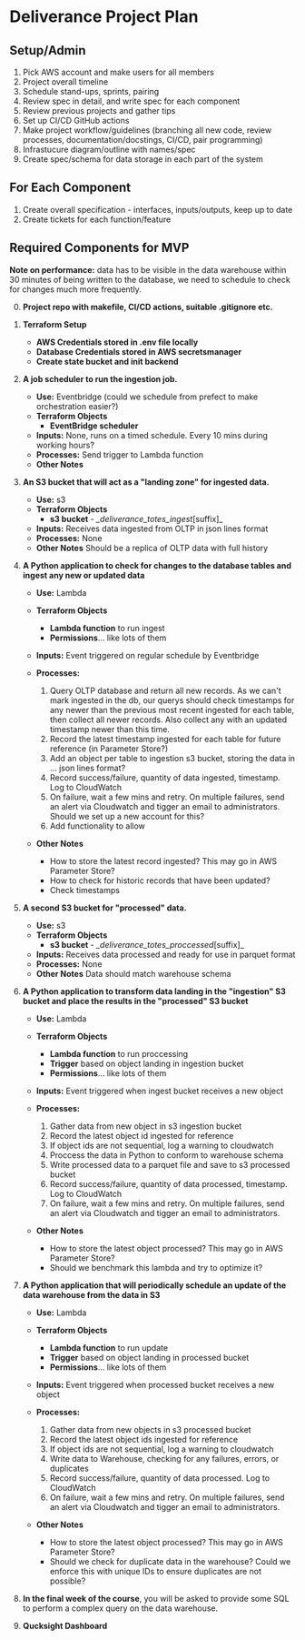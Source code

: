 # Deliverance Project Plan

## Setup/Admin

1. Pick AWS account and make users for all members
1. Project overall timeline
1. Schedule stand-ups, sprints, pairing
1. Review spec in detail, and write spec for each component
1. Review previous projects and gather tips
1. Set up CI/CD GitHub actions
1. Make project workflow/guidelines (branching all new code, review processes, documentation/docstings, CI/CD, pair programming)
1. Infrastucure diagram/outline with names/spec
1. Create spec/schema for data storage in each part of the system

## For Each Component

1. Create overall specification - interfaces, inputs/outputs, keep up to date
1. Create tickets for each function/feature

## Required Components for MVP

**Note on performance:** data has to be visible in the data warehouse within 30 minutes of being written to the database, we need to schedule to check for changes much more frequently.

0. **Project repo with makefile, CI/CD actions, suitable .gitignore etc.**

1. **Terraform Setup**

   - **AWS Credentials stored in .env file locally**
   - **Database Credentials stored in AWS secretsmanager**
   - **Create state bucket and init backend**

2. **A job scheduler to run the ingestion job.**

   - **Use:** Eventbridge (could we schedule from prefect to make orchestration easier?)
   - **Terraform Objects**
     - **EventBridge scheduler**
   - **Inputs:** None, runs on a timed schedule. Every 10 mins during working hours?
   - **Processes:** Send trigger to Lambda function
   - **Other Notes**

3. **An S3 bucket that will act as a "landing zone" for ingested data.**

   - **Use:** s3
   - **Terraform Objects**
     - **s3 bucket** - _\_deliverance_totes_ingest_[suffix]\_
   - **Inputs:** Receives data ingested from OLTP in json lines format
   - **Processes:** None
   - **Other Notes** Should be a replica of OLTP data with full history

4. **A Python application to check for changes to the database tables and ingest any new or updated data**

   - **Use:** Lambda
   - **Terraform Objects**

     - **Lambda function** to run ingest
     - **Permissions**... like lots of them

   - **Inputs:** Event triggered on regular schedule by Eventbridge
   - **Processes:**
     1. Query OLTP database and return all new records. As we can't mark ingested in the db, our querys should check timestamps for any newer than the previous most recent ingested for each table, then collect all newer records. Also collect any with an updated timestamp newer than this time.
     2. Record the latest timestamp ingested for each table for future reference (in Parameter Store?)
     3. Add an object per table to ingestion s3 bucket, storing the data in ... json lines format?
     4. Record success/failure, quantity of data ingested, timestamp. Log to CloudWatch
     5. On failure, wait a few mins and retry. On multiple failures, send an alert via Cloudwatch and tigger an email to administrators. Should we set up a new account for this?
     6. Add functionality to allow 
   - **Other Notes**
     - How to store the latest record ingested? This may go in AWS Parameter Store?
     - How to check for historic records that have been updated?
     - Check timestamps

5. **A second S3 bucket for "processed" data.**

   - **Use:** s3
   - **Terraform Objects**
     - **s3 bucket** - _\_deliverance_totes_proccessed_[suffix]\_
   - **Inputs:** Receives data processed and ready for use in parquet format
   - **Processes:** None
   - **Other Notes** Data should match warehouse schema

6. **A Python application to transform data landing in the "ingestion" S3 bucket and place the results in the "processed" S3 bucket**

   - **Use:** Lambda
   - **Terraform Objects**

     - **Lambda function** to run proccessing
     - **Trigger** based on object landing in ingestion bucket
     - **Permissions**... like lots of them

   - **Inputs:** Event triggered when ingest bucket receives a new object
   - **Processes:**
     1. Gather data from new object in s3 ingestion bucket
     2. Record the latest object id ingested for reference
     3. If object ids are not sequential, log a warning to cloudwatch
     4. Proccess the data in Python to conform to warehouse schema
     5. Write processed data to a parquet file and save to s3 processed bucket
     6. Record success/failure, quantity of data processed, timestamp. Log to CloudWatch
     7. On failure, wait a few mins and retry. On multiple failures, send an alert via Cloudwatch and tigger an email to administrators.
   - **Other Notes**
     - How to store the latest object processed? This may go in AWS Parameter Store?
     - Should we benchmark this lambda and try to optimize it?

7. **A Python application that will periodically schedule an update of the data warehouse from the data in S3**

   - **Use:** Lambda
   - **Terraform Objects**

     - **Lambda function** to run update
     - **Trigger** based on object landing in processed bucket
     - **Permissions**... like lots of them

   - **Inputs:** Event triggered when processed bucket receives a new object
   - **Processes:**
     1. Gather data from new objects in s3 processed bucket
     2. Record the latest object ids ingested for reference
     3. If object ids are not sequential, log a warning to cloudwatch
     4. Write data to Warehouse, checking for any failures, errors, or duplicates
     5. Record success/failure, quantity of data processed. Log to CloudWatch
     6. On failure, wait a few mins and retry. On multiple failures, send an alert via Cloudwatch and tigger an email to administrators.
   - **Other Notes**
      - How to store the latest object processed? This may go in AWS Parameter Store?
      - Should we check for duplicate data in the warehouse? Could we enforce this with unique IDs to ensure duplicates are not possible?

8. **In the final week of the course**, you will be asked to provide some SQL to perform a complex query on the data warehouse.

9. **Qucksight Dashboard**
